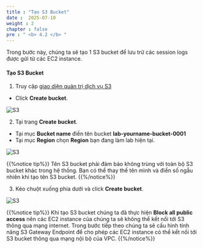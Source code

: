 ```yaml
---
title : "Tạo S3 Bucket"
date :  2025-07-10 
weight : 2 
chapter : false
pre : " <b> 4.2 </b> "
---
```



Trong bước này, chúng ta sẽ tạo 1 S3 bucket để lưu trữ các session logs được gửi từ các EC2 instance.

#### Tạo **S3 Bucket**

1. Truy cập [giao diện quản trị dịch vụ S3](https://s3.console.aws.amazon.com/s3/home)
  + Click **Create bucket**.

![S3](/images/4.s3/005-s3.png)

2. Tại trang **Create bucket**.
  + Tại mục **Bucket name** điền tên bucket **lab-yourname-bucket-0001**
  + Tại mục **Region** chọn **Region** bạn đang làm lab hiện tại. 

![S3](/images/4.s3/006-s3.png)

 {{%notice tip%}}
Tên S3 bucket phải đảm bảo không trùng với toàn bộ S3 bucket khác trong hệ thống. Bạn có thể thay thế tên mình và điền số ngẫu nhiên khi tạo tên S3 bucket.
{{%/notice%}}

3. Kéo chuột xuống phía dưới và click **Create bucket**.

![S3](/images/4.s3/007-s3.png)

 {{%notice tip%}}
Khi tạo S3 bucket chúng ta đã thực hiện **Block all public access** nên các EC2 instance của chúng ta sẽ không thể kết nối tới S3 thông qua mạng internet.
Trong bước tiếp theo chúng ta sẽ cấu hình tính năng S3 Gateway Endpoint để cho phép các EC2 instance có thể kết nối tới S3 bucket thông qua mạng nội bộ của VPC.
{{%/notice%}}
